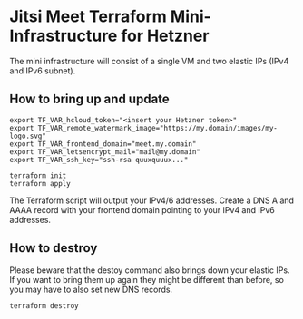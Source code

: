 # Jitsi Meet Terraform Mini-Infrastructure for Hetzner

The mini infrastructure will consist of a single VM and two elastic IPs (IPv4 and IPv6 subnet).

## How to bring up and update

```
export TF_VAR_hcloud_token="<insert your Hetzner token>"
export TF_VAR_remote_watermark_image="https://my.domain/images/my-logo.svg"
export TF_VAR_frontend_domain="meet.my.domain"
export TF_VAR_letsencrypt_mail="mail@my.domain"
export TF_VAR_ssh_key="ssh-rsa quuxquuux..."

terraform init
terraform apply
```

The Terraform script will output your IPv4/6 addresses. Create a DNS A and AAAA record with your frontend domain pointing to your IPv4 and IPv6 addresses.

## How to destroy

Please beware that the destoy command also brings down your elastic IPs. If you want to bring them up again they might be different than before, so you may have to also set new DNS records.

```
terraform destroy
```
